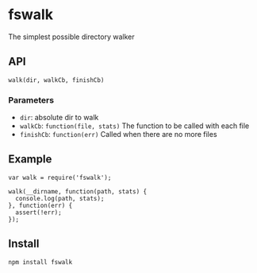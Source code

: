 # fswalk

The simplest possible directory walker

## API

`walk(dir, walkCb, finishCb)`

### Parameters

* `dir`: absolute dir to walk
* `walkCb`: `function(file, stats)` The function to be called with each file
* `finishCb`: `function(err)` Called when there are no more files

## Example

    var walk = require('fswalk');

    walk(__dirname, function(path, stats) {
      console.log(path, stats);
    }, function(err) {
      assert(!err);
    });

## Install

`npm install fswalk`
